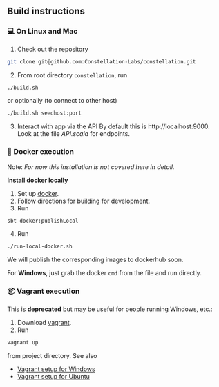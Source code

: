 ## Build instructions
### :computer: On Linux and Mac
1. Check out the repository

```bash
git clone git@github.com:Constellation-Labs/constellation.git
```

2. From root directory `constellation`, run 

```bash
./build.sh
```

or optionally (to connect to other host)

```bash
./build.sh seedhost:port
```

3. Interact with app via the API 
By default this is 
http://localhost:9000. 
Look at the file _API.scala_ for endpoints.

### :whale2: Docker execution 

Note: *For now this installation is not covered here in detail.*

**Install docker locally**

1. Set up [docker](https://www.docker.com/).
2. Follow directions for building for development.
3. Run

```bash
sbt docker:publishLocal
```

4. Run

```bash
./run-local-docker.sh
```

We will publish the corresponding images to dockerhub soon.

For **Windows**, just grab the docker `cmd` from the file and run directly.

### :package: Vagrant execution
This is **deprecated** but may be useful for people running Windows, etc.:

1. Download [vagrant](https://www.vagrantup.com).
2. Run 
```bash
vagrant up
```
from project directory. See also

* [Vagrant setup for Windows](https://drive.google.com/file/d/1xobpv4Ew1iCN9j-M-ItU6PsfnybHUryy/view)
* [Vagrant setup for Ubuntu](https://docs.google.com/document/u/1/d/e/2PACX-1vST7vBIMxom99hKr5XyVFpM6TAs_pw-iqq403AktMWnqr3dxUFX5c0g9BWD5gU5TDPZVXKcW3HTWbVl/pub)
